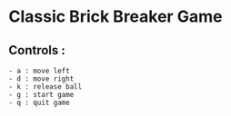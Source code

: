 # Classic Brick Breaker Game 

## Controls :
    - a : move left
    - d : move right
    - k : release ball
    - g : start game
    - q : quit game
